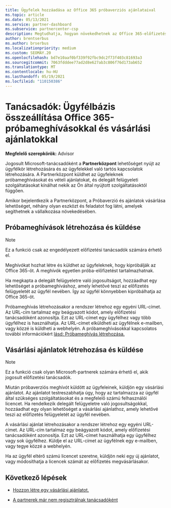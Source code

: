 ```yaml
---
title: Ügyfelek hozzáadása az Office 365 próbaverziós ajánlataival
ms.topic: article
ms.date: 05/13/2021
ms.service: partner-dashboard
ms.subservice: partnercenter-csp
description: Megtudhatja, hogyan növekedhetnek az Office 365-előfizetések a jogosult Microsoft-tanácsadók számára. Office 365 próbameghívások létrehozása és küldése az ügyfeleknek.
author: brentserbus
ms.author: brserbus
ms.localizationpriority: medium
ms.custom: SEOMAY.20
ms.openlocfilehash: bd7e10aaf0bf339f92fbc9dc2f73f403c81693a3
ms.sourcegitcommit: 7063fdddee77ad2d8e627ab3c806f76d173ab652
ms.translationtype: MT
ms.contentlocale: hu-HU
ms.lasthandoff: 05/19/2021
ms.locfileid: "110150386"
---
```

# <a name="advisors-build-your-client-base-with-office-365-trial-invitations-and-purchase-offers"></a>Tanácsadók: Ügyfélbázis összeállítása Office 365-próbameghívásokkal és vásárlási ajánlatokkal


**Megfelelő szerepkörök:** Advisor


Jogosult Microsoft-tanácsadóként a **Partnerközpont** lehetőséget nyújt az ügyfélkör létrehozására és az ügyfelekkel való tartós kapcsolatok létrehozására. A Partnerközpont küldhet az ügyfeleknek próbameghívásokat és vételi ajánlatokat, és delegált felügyeleti szolgáltatásokat kínálhat nekik az Ön által nyújtott szolgáltatásoktól függően.

Amikor bejelentkezik a Partnerközpont, a Próbaverzió és ajánlatok vásárlása lehetőséget, néhány olyan eszközt és feladatot fog látni, amelyek segíthetnek a vállalkozása növekedésében.

## <a name="create-and-send-trial-invitations"></a>Próbameghívások létrehozása és küldése

> [!NOTE]
> Ez a funkció csak az engedélyezett előfizetési tanácsadók számára érhető el.

Meghívókat hozhat létre és küldhet az ügyfeleknek, hogy kipróbálják az Office 365-öt. A meghívók egyetlen próba-előfizetést tartalmazhatnak.

Ha megkapta a delegált felügyeletre való jogosultságot, hozzáadhat egy lehetőséget a próbameghíváshoz, amely lehetővé teszi az előfizetés felügyeletét az ügyfél nevében. Így az ügyfél könnyebben kipróbálhatja az Office 365-öt.

Próbameghívás létrehozásakor a rendszer létrehoz egy egyéni URL-címet. Az URL-cím tartalmaz egy beágyazott kódot, amely előfizetési tanácsadóként azonosítja. Ezt az URL-címet egy ügyfélhez vagy több ügyfélhez is használhatja. Az URL-címet elküldheti az ügyfélnek e-mailben, vagy közzé is küldheti a webhelyén.
A próbameghívásokkal kapcsolatos további információkért [lásd: Próbameghívás létrehozása.](advisors-create-a-trial-invitation.md)

## <a name="create-and-send-purchase-offers"></a>Vásárlási ajánlatok létrehozása és küldése

> [!NOTE]
> Ez a funkció csak olyan Microsoft-partnerek számára érhető el, akik jogosult előfizetési tanácsadók.

Miután próbaverziós meghívót küldött az ügyfeleinek, küldjön egy vásárlási ajánlatot. Az ajánlatot testreszabhatja úgy, hogy az tartalmazza az ügyfél által szükséges szolgáltatásokat és a megfelelő számú felhasználói licencet. Ha rendelkezik delegált felügyeletre való jogosultságokkal, hozzáadhat egy olyan lehetőséget a vásárlási ajánlathoz, amely lehetővé teszi az előfizetés felügyeletét az ügyfél nevében.

A vásárlási ajánlat létrehozásakor a rendszer létrehoz egy egyéni URL-címet. Az URL-cím tartalmaz egy beágyazott kódot, amely előfizetési tanácsadóként azonosítja. Ezt az URL-címet használhatja egy ügyfélhez vagy sok ügyfélhez. Küldje el az URL-címet az ügyfélnek egy e-mailben, vagy tegye közzé a webhelyén.

Ha az ügyfél eltérő számú licencet szeretne, küldjön neki egy új ajánlatot, vagy módosíthatja a licencek számát az előfizetés megvásárlásakor.

## <a name="next-steps"></a>Következő lépések

- [Hozzon létre egy vásárlási ajánlatot.](advisor-create-a-purchase-offer.md)

- [A partnerek már nem regisztrálnak tanácsadóként](advisors-no-csp.md)
